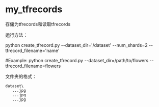 # my_tfrecords
存储为tfrecords和读取tfrecords


运行方法：

python create_tfrecord.py --dataset_dir='/dataset' --num_shards=2 --tfrecord_filename='name'

#Example: python create_tfrecord.py --dataset_dir=/path/to/flowers --tfrecord_filename=flowers

文件夹的格式：


    dataset\   
       ...jpg
       ...jpg
       ...jpg

      
    
